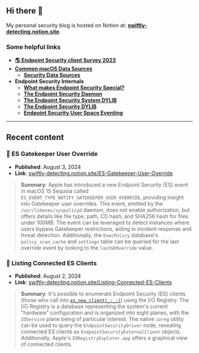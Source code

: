 ## Hi there 👋

My personal security blog is hosted on Notion at: [**swiftly-detecting.notion.site**](https://swiftly-detecting.notion.site/Swiftly-Detecting-Blog-c4000221c60d46ffb16c37b2425241e2).

### Some helpful links
* [**🌎 Endpoint Security client Survey 2023**](https://docs.google.com/spreadsheets/d/18lPTHjrgKsfLWknGpHg_bCasF1G7KRQlw0j6xs0oKx4/edit?gid=0#gid=0)
* [**Common macOS Data Sources**](https://github.com/redcanaryco/mac-monitor/wiki/2.-Common-Data-Sources)
  * [**Security Data Sources**](https://github.com/redcanaryco/mac-monitor/wiki/4.-Security-Data-Sources)
* **Endpoint Security Internals**
  * [**What makes Endpoint Security Special?**](https://github.com/redcanaryco/mac-monitor/wiki/5.-Endpoint-Security-Overview)
  * [**The Endpoint Security Daemon**](https://github.com/redcanaryco/mac-monitor/wiki/6.-Endpoint-Security-Daemon)
  * [**The Endpoint Security System DYLIB**](https://github.com/redcanaryco/mac-monitor/wiki/7.-Endpoint-Security-System-DYLIB)
  * [**The Endpoint Security DYLIB**](https://github.com/redcanaryco/mac-monitor/wiki/8.-Endpoint-Security-DYLIB)
  * [**Endpoint Security User Space Eventing**](https://github.com/redcanaryco/mac-monitor/wiki/9.-ES-User-Space-Eventing)

---

## Recent content

### 📝 ES Gatekeeper User Override

* **Published**: August 3, 2024  
* **Link**: [swiftly-detecting.notion.site/ES-Gatekeeper-User-Override](https://swiftly-detecting.notion.site/ES-Gatekeeper-User-Override-31aea4ce3f804052bd4a81efaea76f6c)  
>**Summary**: Apple has introduced a new Endpoint Security (ES) event in macOS 15 Sequoia called `ES_EVENT_TYPE_NOTIFY_GATEKEEPER_USER_OVERRIDE`, providing insight into Gatekeeper user overrides. This event, emitted by the `/usr/libexec/syspolicyd` daemon, does not enable authorization, but offers details like file type, path, CD hash, and SHA256 hash for files under 100MB. The event can be leveraged to detect instances where users bypass Gatekeeper restrictions, aiding in incident response and threat detection. Additionally, the `ExecPolicy` database's `policy_scan_cache` and `settings` table can be queried for the last override event by looking to the `lastGKOverride` value.


### 📝 Listing Connected ES Clients

* **Published**: August 2, 2024  
* **Link**: [swiftly-detecting.notion.site/Listing-Connected-ES-Clients](https://swiftly-detecting.notion.site/Listing-Connected-ES-Clients-fa6a47526b6942b9b5ab7339ebc17016)
>**Summary**: It's possible to enumerate Endpoint Security (ES) clients (those who call into [`es_new_client(_:_:)`](https://developer.apple.com/documentation/endpointsecurity/3259700-es_new_client)) using the I/O Registry. The I/O Registry is a database representing the system's current "hardware" configuration and is organized into eight planes, with the `IOService` plane being of particular interest. The native `ioreg` utility can be used to query the `EndpointSecurityDriver` node, revealing connected ES clients as `EndpointSecurityExternalClient` objects. Additionally, Apple's `IORegistryExplorer.app` offers a graphical view of connected clients. 



<!--
**Brandon7CC/Brandon7CC** is a ✨ _special_ ✨ repository because its `README.md` (this file) appears on your GitHub profile.

Here are some ideas to get you started:

- 🔭 I’m currently working on ...
- 🌱 I’m currently learning ...
- 👯 I’m looking to collaborate on ...
- 🤔 I’m looking for help with ...
- 💬 Ask me about ...
- 📫 How to reach me: ...
- 😄 Pronouns: ...
- ⚡ Fun fact: ...
-->
